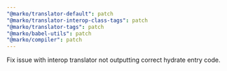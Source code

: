 ```yaml
---
"@marko/translator-default": patch
"@marko/translator-interop-class-tags": patch
"@marko/translator-tags": patch
"@marko/babel-utils": patch
"@marko/compiler": patch
---
```


Fix issue with interop translator not outputting correct hydrate entry code.
